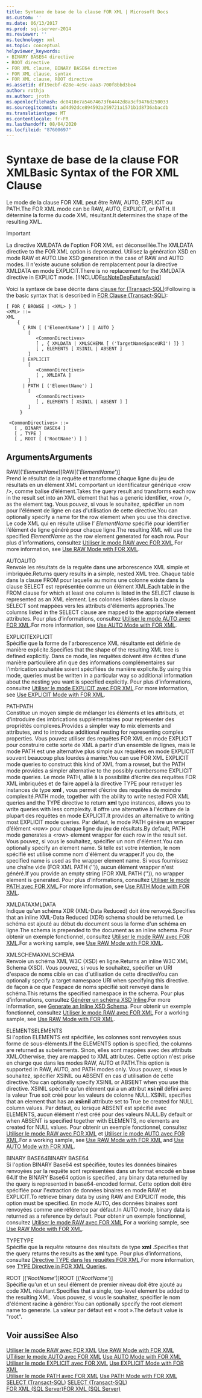 ```yaml
---
title: Syntaxe de base de la clause FOR XML | Microsoft Docs
ms.custom: ''
ms.date: 06/13/2017
ms.prod: sql-server-2014
ms.reviewer: ''
ms.technology: xml
ms.topic: conceptual
helpviewer_keywords:
- BINARY BASE64 directive
- ROOT directive
- FOR XML clause, BINARY BASE64 directive
- FOR XML clause, syntax
- FOR XML clause, ROOT directive
ms.assetid: df19ecbf-d28e-4e9c-aaa3-700f8bbd3be4
author: rothja
ms.author: jroth
ms.openlocfilehash: dc0410e7a54674673f64442d8a3cf9476d250033
ms.sourcegitcommit: ad4d92dce894592a259721a1571b1d8736abacdb
ms.translationtype: MT
ms.contentlocale: fr-FR
ms.lasthandoff: 08/04/2020
ms.locfileid: "87600697"
---
```

# <a name="basic-syntax-of-the-for-xml-clause"></a><span data-ttu-id="da3a7-102">Syntaxe de base de la clause FOR XML</span><span class="sxs-lookup"><span data-stu-id="da3a7-102">Basic Syntax of the FOR XML Clause</span></span>
  <span data-ttu-id="da3a7-103">Le mode de la clause FOR XML peut être RAW, AUTO, EXPLICIT ou PATH.</span><span class="sxs-lookup"><span data-stu-id="da3a7-103">The FOR XML mode can be RAW, AUTO, EXPLICIT, or PATH.</span></span> <span data-ttu-id="da3a7-104">Il détermine la forme du code XML résultant.</span><span class="sxs-lookup"><span data-stu-id="da3a7-104">It determines the shape of the resulting XML.</span></span>  
  
> [!IMPORTANT]  
>  <span data-ttu-id="da3a7-105">La directive XMLDATA de l'option FOR XML est déconseillée.</span><span class="sxs-lookup"><span data-stu-id="da3a7-105">The XMLDATA directive to the FOR XML option is deprecated.</span></span> <span data-ttu-id="da3a7-106">Utilisez la génération XSD en mode RAW et AUTO.</span><span class="sxs-lookup"><span data-stu-id="da3a7-106">Use XSD generation in the case of RAW and AUTO modes.</span></span> <span data-ttu-id="da3a7-107">Il n'existe aucune solution de remplacement pour la directive XMLDATA en mode EXPLICIT.</span><span class="sxs-lookup"><span data-stu-id="da3a7-107">There is no replacement for the XMLDATA directive in EXPLICT mode.</span></span> [!INCLUDE[ssNoteDepFutureAvoid](../../includes/ssnotedepfutureavoid-md.md)]  
  
 <span data-ttu-id="da3a7-108">Voici la syntaxe de base décrite dans [clause for (Transact-SQL)](/sql/t-sql/queries/select-for-clause-transact-sql):</span><span class="sxs-lookup"><span data-stu-id="da3a7-108">Following is the basic syntax that is described in [FOR Clause (Transact-SQL)](/sql/t-sql/queries/select-for-clause-transact-sql):</span></span>  
  
```  
[ FOR { BROWSE | <XML> } ]  
<XML> ::=  
XML   
    {   
      { RAW [ ('ElementName') ] | AUTO }   
        [   
           <CommonDirectives>   
           [ , { XMLDATA | XMLSCHEMA [ ('TargetNameSpaceURI') ]} ]   
           [ , ELEMENTS [ XSINIL | ABSENT ]   
        ]  
      | EXPLICIT   
        [   
           <CommonDirectives>   
           [ , XMLDATA ]   
        ]  
      | PATH [ ('ElementName') ]   
        [   
           <CommonDirectives>   
           [ , ELEMENTS [ XSINIL | ABSENT ] ]  
        ]  
     }   
  
 <CommonDirectives> ::=   
   [ , BINARY BASE64 ]  
   [ , TYPE ]  
   [ , ROOT [ ('RootName') ] ]  
```  
  
## <a name="arguments"></a><span data-ttu-id="da3a7-109">Arguments</span><span class="sxs-lookup"><span data-stu-id="da3a7-109">Arguments</span></span>  
 <span data-ttu-id="da3a7-110">RAW[('*ElementName*)]</span><span class="sxs-lookup"><span data-stu-id="da3a7-110">RAW[('*ElementName*')]</span></span>  
 <span data-ttu-id="da3a7-111">Prend le résultat de la requête et transforme chaque ligne du jeu de résultats en un élément XML comportant un identificateur générique \<row />, comme balise d’élément.</span><span class="sxs-lookup"><span data-stu-id="da3a7-111">Takes the query result and transforms each row in the result set into an XML element that has a generic identifier, \<row />, as the element tag.</span></span> <span data-ttu-id="da3a7-112">Vous pouvez, si vous le souhaitez, spécifier un nom pour l'élément de ligne en cas d'utilisation de cette directive.</span><span class="sxs-lookup"><span data-stu-id="da3a7-112">You can optionally specify a name for the row element when you use this directive.</span></span> <span data-ttu-id="da3a7-113">Le code XML qui en résulte utilise l’ *ElementName* spécifié pour identifier l’élément de ligne généré pour chaque ligne.</span><span class="sxs-lookup"><span data-stu-id="da3a7-113">The resulting XML will use the specified *ElementName* as the row element generated for each row.</span></span> <span data-ttu-id="da3a7-114">Pour plus d’informations, consultez [Utiliser le mode RAW avec FOR XML](use-raw-mode-with-for-xml.md).</span><span class="sxs-lookup"><span data-stu-id="da3a7-114">For more information, see [Use RAW Mode with FOR XML](use-raw-mode-with-for-xml.md).</span></span>  
  
 <span data-ttu-id="da3a7-115">AUTO</span><span class="sxs-lookup"><span data-stu-id="da3a7-115">AUTO</span></span>  
 <span data-ttu-id="da3a7-116">Renvoie les résultats de la requête dans une arborescence XML simple et imbriquée.</span><span class="sxs-lookup"><span data-stu-id="da3a7-116">Returns query results in a simple, nested XML tree.</span></span> <span data-ttu-id="da3a7-117">Chaque table dans la clause FROM pour laquelle au moins une colonne existe dans la clause SELECT est représentée comme un élément XML.</span><span class="sxs-lookup"><span data-stu-id="da3a7-117">Each table in the FROM clause for which at least one column is listed in the SELECT clause is represented as an XML element.</span></span> <span data-ttu-id="da3a7-118">Les colonnes listées dans la clause SELECT sont mappées vers les attributs d'éléments appropriés.</span><span class="sxs-lookup"><span data-stu-id="da3a7-118">The columns listed in the SELECT clause are mapped to the appropriate element attributes.</span></span> <span data-ttu-id="da3a7-119">Pour plus d’informations, consultez [Utiliser le mode AUTO avec FOR XML](use-auto-mode-with-for-xml.md).</span><span class="sxs-lookup"><span data-stu-id="da3a7-119">For more information, see [Use AUTO Mode with FOR XML](use-auto-mode-with-for-xml.md).</span></span>  
  
 <span data-ttu-id="da3a7-120">EXPLICIT</span><span class="sxs-lookup"><span data-stu-id="da3a7-120">EXPLICIT</span></span>  
 <span data-ttu-id="da3a7-121">Spécifie que la forme de l'arborescence XML résultante est définie de manière explicite.</span><span class="sxs-lookup"><span data-stu-id="da3a7-121">Specifies that the shape of the resulting XML tree is defined explicitly.</span></span> <span data-ttu-id="da3a7-122">Dans ce mode, les requêtes doivent être écrites d'une manière particulière afin que des informations complémentaires sur l'imbrication souhaitée soient spécifiées de manière explicite.</span><span class="sxs-lookup"><span data-stu-id="da3a7-122">By using this mode, queries must be written in a particular way so additional information about the nesting you want is specified explicitly.</span></span> <span data-ttu-id="da3a7-123">Pour plus d’informations, consultez [Utiliser le mode EXPLICIT avec FOR XML](use-explicit-mode-with-for-xml.md).</span><span class="sxs-lookup"><span data-stu-id="da3a7-123">For more information, see [Use EXPLICIT Mode with FOR XML](use-explicit-mode-with-for-xml.md).</span></span>  
  
 <span data-ttu-id="da3a7-124">PATH</span><span class="sxs-lookup"><span data-stu-id="da3a7-124">PATH</span></span>  
 <span data-ttu-id="da3a7-125">Constitue un moyen simple de mélanger les éléments et les attributs, et d'introduire des imbrications supplémentaires pour représenter des propriétés complexes.</span><span class="sxs-lookup"><span data-stu-id="da3a7-125">Provides a simpler way to mix elements and attributes, and to introduce additional nesting for representing complex properties.</span></span> <span data-ttu-id="da3a7-126">Vous pouvez utiliser des requêtes FOR XML en mode EXPLICIT pour construire cette sorte de XML à partir d'un ensemble de lignes, mais le mode PATH est une alternative plus simple aux requêtes en mode EXPLICIT souvent beaucoup plus lourdes à manier.</span><span class="sxs-lookup"><span data-stu-id="da3a7-126">You can use FOR XML EXPLICIT mode queries to construct this kind of XML from a rowset, but the PATH mode provides a simpler alternative to the possibly cumbersome EXPLICIT mode queries.</span></span> <span data-ttu-id="da3a7-127">Le mode PATH, allié à la possibilité d’écrire des requêtes FOR XML imbriquées et de faire appel à la directive TYPE pour renvoyer les instances de type **xml** , vous permet d’écrire des requêtes de moindre complexité.</span><span class="sxs-lookup"><span data-stu-id="da3a7-127">PATH mode, together with the ability to write nested FOR XML queries and the TYPE directive to return **xml** type instances, allows you to write queries with less complexity.</span></span> <span data-ttu-id="da3a7-128">Il offre une alternative à l'écriture de la plupart des requêtes en mode EXPLICIT.</span><span class="sxs-lookup"><span data-stu-id="da3a7-128">It provides an alternative to writing most EXPLICIT mode queries.</span></span> <span data-ttu-id="da3a7-129">Par défaut, le mode PATH génère un wrapper d’élément \<row> pour chaque ligne du jeu de résultats.</span><span class="sxs-lookup"><span data-stu-id="da3a7-129">By default, PATH mode generates a \<row> element wrapper for each row in the result set.</span></span> <span data-ttu-id="da3a7-130">Vous pouvez, si vous le souhaitez, spécifier un nom d'élément.</span><span class="sxs-lookup"><span data-stu-id="da3a7-130">You can optionally specify an element name.</span></span> <span data-ttu-id="da3a7-131">Si telle est votre intention, le nom spécifié est utilisé comme nom d'élément du wrapper.</span><span class="sxs-lookup"><span data-stu-id="da3a7-131">If you do, the specified name is used as the wrapper element name.</span></span> <span data-ttu-id="da3a7-132">Si vous fournissez une chaîne vide (FOR XML PATH ('')), aucun élément wrapper n'est généré.</span><span class="sxs-lookup"><span data-stu-id="da3a7-132">If you provide an empty string (FOR XML PATH ('')), no wrapper element is generated.</span></span> <span data-ttu-id="da3a7-133">Pour plus d’informations, consultez [Utiliser le mode PATH avec FOR XML](use-path-mode-with-for-xml.md).</span><span class="sxs-lookup"><span data-stu-id="da3a7-133">For more information, see [Use PATH Mode with FOR XML](use-path-mode-with-for-xml.md).</span></span>  
  
 <span data-ttu-id="da3a7-134">XMLDATA</span><span class="sxs-lookup"><span data-stu-id="da3a7-134">XMLDATA</span></span>  
 <span data-ttu-id="da3a7-135">Indique qu'un schéma XDR (XML-Data Reduced) doit être renvoyé.</span><span class="sxs-lookup"><span data-stu-id="da3a7-135">Specifies that an inline XML-Data Reduced (XDR) schema should be returned.</span></span> <span data-ttu-id="da3a7-136">Le schéma est ajouté au début du document sous la forme d'un schéma en ligne.</span><span class="sxs-lookup"><span data-stu-id="da3a7-136">The schema is prepended to the document as an inline schema.</span></span> <span data-ttu-id="da3a7-137">Pour obtenir un exemple fonctionnel, consultez [Utiliser le mode RAW avec FOR XML](use-raw-mode-with-for-xml.md).</span><span class="sxs-lookup"><span data-stu-id="da3a7-137">For a working sample, see [Use RAW Mode with FOR XML](use-raw-mode-with-for-xml.md).</span></span>  
  
 <span data-ttu-id="da3a7-138">XMLSCHEMA</span><span class="sxs-lookup"><span data-stu-id="da3a7-138">XMLSCHEMA</span></span>  
 <span data-ttu-id="da3a7-139">Renvoie un schéma XML W3C (XSD) en ligne.</span><span class="sxs-lookup"><span data-stu-id="da3a7-139">Returns an inline W3C XML Schema (XSD).</span></span> <span data-ttu-id="da3a7-140">Vous pouvez, si vous le souhaitez, spécifier un URI d'espace de noms cible en cas d'utilisation de cette directive</span><span class="sxs-lookup"><span data-stu-id="da3a7-140">You can optionally specify a target namespace URI when specifying this directive.</span></span> <span data-ttu-id="da3a7-141">de façon à ce que l'espace de noms spécifié soit renvoyé dans le schéma.</span><span class="sxs-lookup"><span data-stu-id="da3a7-141">This returns the specified namespace in the schema.</span></span> <span data-ttu-id="da3a7-142">Pour plus d’informations, consultez [Générer un schéma XSD Inline](generate-an-inline-xsd-schema.md).</span><span class="sxs-lookup"><span data-stu-id="da3a7-142">For more information, see [Generate an Inline XSD Schema](generate-an-inline-xsd-schema.md).</span></span> <span data-ttu-id="da3a7-143">Pour obtenir un exemple fonctionnel, consultez [Utiliser le mode RAW avec FOR XML](use-raw-mode-with-for-xml.md).</span><span class="sxs-lookup"><span data-stu-id="da3a7-143">For a working sample, see [Use RAW Mode with FOR XML](use-raw-mode-with-for-xml.md).</span></span>  
  
 <span data-ttu-id="da3a7-144">ELEMENTS</span><span class="sxs-lookup"><span data-stu-id="da3a7-144">ELEMENTS</span></span>  
 <span data-ttu-id="da3a7-145">Si l'option ELEMENTS est spécifiée, les colonnes sont renvoyées sous forme de sous-éléments.</span><span class="sxs-lookup"><span data-stu-id="da3a7-145">If the ELEMENTS option is specified, the columns are returned as subelements.</span></span> <span data-ttu-id="da3a7-146">Sinon, elles sont mappées avec des attributs XML.</span><span class="sxs-lookup"><span data-stu-id="da3a7-146">Otherwise, they are mapped to XML attributes.</span></span> <span data-ttu-id="da3a7-147">Cette option n'est prise en charge que dans les modes RAW, AUTO et PATH.</span><span class="sxs-lookup"><span data-stu-id="da3a7-147">This option is supported in RAW, AUTO, and PATH modes only.</span></span> <span data-ttu-id="da3a7-148">Vous pouvez, si vous le souhaitez, spécifier XSINIL ou ABSENT en cas d'utilisation de cette directive.</span><span class="sxs-lookup"><span data-stu-id="da3a7-148">You can optionally specify XSINIL or ABSENT when you use this directive.</span></span> <span data-ttu-id="da3a7-149">XSINIL spécifie qu’un élément qui a un attribut **xsi:nil** défini avec la valeur True soit créé pour les valeurs de colonne NULL.</span><span class="sxs-lookup"><span data-stu-id="da3a7-149">XSINIL specifies that an element that has an **xsi:nil** attribute set to True be created for NULL column values.</span></span> <span data-ttu-id="da3a7-150">Par défaut, ou lorsque ABSENT est spécifié avec ELEMENTS, aucun élément n'est créé pour des valeurs NULL.</span><span class="sxs-lookup"><span data-stu-id="da3a7-150">By default or when ABSENT is specified together with ELEMENTS, no elements are created for NULL values.</span></span> <span data-ttu-id="da3a7-151">Pour obtenir un exemple fonctionnel, consultez [Utiliser le mode RAW avec FOR XML](use-raw-mode-with-for-xml.md) et [Utiliser le mode AUTO avec FOR XML](use-auto-mode-with-for-xml.md).</span><span class="sxs-lookup"><span data-stu-id="da3a7-151">For a working sample, see [Use RAW Mode with FOR XML](use-raw-mode-with-for-xml.md) and [Use AUTO Mode with FOR XML](use-auto-mode-with-for-xml.md).</span></span>  
  
 <span data-ttu-id="da3a7-152">BINARY BASE64</span><span class="sxs-lookup"><span data-stu-id="da3a7-152">BINARY BASE64</span></span>  
 <span data-ttu-id="da3a7-153">Si l'option BINARY Base64 est spécifiée, toutes les données binaires renvoyées par la requête sont représentées dans un format encodé en base 64.</span><span class="sxs-lookup"><span data-stu-id="da3a7-153">If the BINARY Base64 option is specified, any binary data returned by the query is represented in base64-encoded format.</span></span> <span data-ttu-id="da3a7-154">Cette option doit être spécifiée pour l'extraction de données binaires en mode RAW et EXPLICIT.</span><span class="sxs-lookup"><span data-stu-id="da3a7-154">To retrieve binary data by using RAW and EXPLICIT mode, this option must be specified.</span></span> <span data-ttu-id="da3a7-155">En mode AUTO, des données binaires sont renvoyées comme une référence par défaut.</span><span class="sxs-lookup"><span data-stu-id="da3a7-155">In AUTO mode, binary data is returned as a reference by default.</span></span> <span data-ttu-id="da3a7-156">Pour obtenir un exemple fonctionnel, consultez [Utiliser le mode RAW avec FOR XML](use-raw-mode-with-for-xml.md).</span><span class="sxs-lookup"><span data-stu-id="da3a7-156">For a working sample, see [Use RAW Mode with FOR XML](use-raw-mode-with-for-xml.md).</span></span>  
  
 <span data-ttu-id="da3a7-157">TYPE</span><span class="sxs-lookup"><span data-stu-id="da3a7-157">TYPE</span></span>  
 <span data-ttu-id="da3a7-158">Spécifie que la requête retourne des résultats de type **xml** .</span><span class="sxs-lookup"><span data-stu-id="da3a7-158">Specifies that the query returns the results as the **xml** type.</span></span> <span data-ttu-id="da3a7-159">Pour plus d’informations, consultez [Directive TYPE dans les requêtes FOR XML](type-directive-in-for-xml-queries.md).</span><span class="sxs-lookup"><span data-stu-id="da3a7-159">For more information, see [TYPE Directive in FOR XML Queries](type-directive-in-for-xml-queries.md).</span></span>  
  
 <span data-ttu-id="da3a7-160">ROOT [('*RootName*')]</span><span class="sxs-lookup"><span data-stu-id="da3a7-160">ROOT [('*RootName*')]</span></span>  
 <span data-ttu-id="da3a7-161">Spécifie qu'un et un seul élément de premier niveau doit être ajouté au code XML résultant.</span><span class="sxs-lookup"><span data-stu-id="da3a7-161">Specifies that a single, top-level element be added to the resulting XML.</span></span> <span data-ttu-id="da3a7-162">Vous pouvez, si vous le souhaitez, spécifier le nom d'élément racine à générer.</span><span class="sxs-lookup"><span data-stu-id="da3a7-162">You can optionally specify the root element name to generate.</span></span> <span data-ttu-id="da3a7-163">La valeur par défaut est « root ».</span><span class="sxs-lookup"><span data-stu-id="da3a7-163">The default value is "root".</span></span>  
  
## <a name="see-also"></a><span data-ttu-id="da3a7-164">Voir aussi</span><span class="sxs-lookup"><span data-stu-id="da3a7-164">See Also</span></span>  
 <span data-ttu-id="da3a7-165">[Utiliser le mode RAW avec FOR XML](use-raw-mode-with-for-xml.md) </span><span class="sxs-lookup"><span data-stu-id="da3a7-165">[Use RAW Mode with FOR XML](use-raw-mode-with-for-xml.md) </span></span>  
 <span data-ttu-id="da3a7-166">[UTiliser le mode AUTO avec FOR XML](use-auto-mode-with-for-xml.md) </span><span class="sxs-lookup"><span data-stu-id="da3a7-166">[Use AUTO Mode with FOR XML](use-auto-mode-with-for-xml.md) </span></span>  
 <span data-ttu-id="da3a7-167">[Utiliser le mode EXPLICIT avec FOR XML](use-explicit-mode-with-for-xml.md) </span><span class="sxs-lookup"><span data-stu-id="da3a7-167">[Use EXPLICIT Mode with FOR XML](use-explicit-mode-with-for-xml.md) </span></span>  
 <span data-ttu-id="da3a7-168">[Utiliser le mode PATH avec FOR XML](use-path-mode-with-for-xml.md) </span><span class="sxs-lookup"><span data-stu-id="da3a7-168">[Use PATH Mode with FOR XML](use-path-mode-with-for-xml.md) </span></span>  
 <span data-ttu-id="da3a7-169">[SELECT &#40;Transact-SQL&#41;](/sql/t-sql/queries/select-transact-sql) </span><span class="sxs-lookup"><span data-stu-id="da3a7-169">[SELECT &#40;Transact-SQL&#41;](/sql/t-sql/queries/select-transact-sql) </span></span>  
 [<span data-ttu-id="da3a7-170">FOR XML &#40;SQL Server&#41;</span><span class="sxs-lookup"><span data-stu-id="da3a7-170">FOR XML &#40;SQL Server&#41;</span></span>](for-xml-sql-server.md)  
  
  
